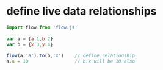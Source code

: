 

# define live data relationships

```javascript
import flow from 'flow.js'
 
var a = {a:1,b:2}
var b = {x:3,y:4}
 
flow(a,'a').to(b,'x')    // define relationship
a.a = 10                 // b.x will be 10 also

```
